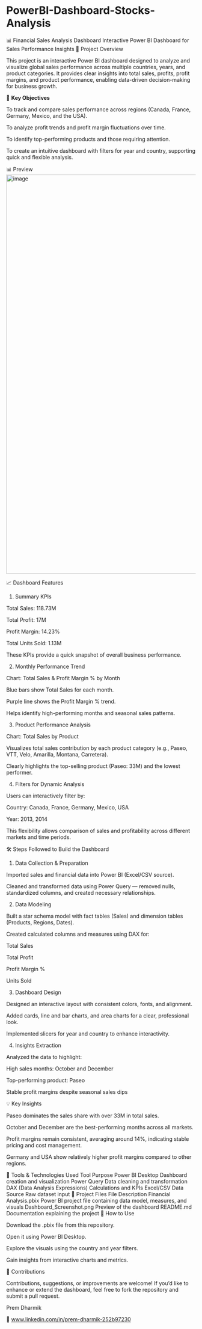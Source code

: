 # PowerBI-Dashboard-Stocks-Analysis

📊 Financial Sales Analysis Dashboard
Interactive Power BI Dashboard for Sales Performance Insights
🧾 Project Overview

This project is an interactive Power BI dashboard designed to analyze and visualize global sales performance across multiple countries, years, and product categories.
It provides clear insights into total sales, profits, profit margins, and product performance, enabling data-driven decision-making for business growth.

🎯 **Key Objectives**

To track and compare sales performance across regions (Canada, France, Germany, Mexico, and the USA).

To analyze profit trends and profit margin fluctuations over time.

To identify top-performing products and those requiring attention.

To create an intuitive dashboard with filters for year and country, supporting quick and flexible analysis.

📊 Preview
<img width="1907" height="1062" alt="image" src="https://github.com/user-attachments/assets/0c4168cf-f160-442d-8625-9fd18726c9db" />


📈 Dashboard Features
1. Summary KPIs

Total Sales: 118.73M

Total Profit: 17M

Profit Margin: 14.23%

Total Units Sold: 1.13M

These KPIs provide a quick snapshot of overall business performance.

2. Monthly Performance Trend

Chart: Total Sales & Profit Margin % by Month

Blue bars show Total Sales for each month.

Purple line shows the Profit Margin % trend.

Helps identify high-performing months and seasonal sales patterns.

3. Product Performance Analysis

Chart: Total Sales by Product

Visualizes total sales contribution by each product category (e.g., Paseo, VTT, Velo, Amarilla, Montana, Carretera).

Clearly highlights the top-selling product (Paseo: 33M) and the lowest performer.

4. Filters for Dynamic Analysis

Users can interactively filter by:

Country: Canada, France, Germany, Mexico, USA

Year: 2013, 2014

This flexibility allows comparison of sales and profitability across different markets and time periods.

🛠️ Steps Followed to Build the Dashboard
1. Data Collection & Preparation

Imported sales and financial data into Power BI (Excel/CSV source).

Cleaned and transformed data using Power Query — removed nulls, standardized columns, and created necessary relationships.

2. Data Modeling

Built a star schema model with fact tables (Sales) and dimension tables (Products, Regions, Dates).

Created calculated columns and measures using DAX for:

Total Sales

Total Profit

Profit Margin %

Units Sold

3. Dashboard Design

Designed an interactive layout with consistent colors, fonts, and alignment.

Added cards, line and bar charts, and area charts for a clear, professional look.

Implemented slicers for year and country to enhance interactivity.

4. Insights Extraction

Analyzed the data to highlight:

High sales months: October and December

Top-performing product: Paseo

Stable profit margins despite seasonal sales dips

💡 Key Insights

Paseo dominates the sales share with over 33M in total sales.

October and December are the best-performing months across all markets.

Profit margins remain consistent, averaging around 14%, indicating stable pricing and cost management.

Germany and USA show relatively higher profit margins compared to other regions.

🧩 Tools & Technologies Used
Tool	Purpose
Power BI Desktop	Dashboard creation and visualization
Power Query	Data cleaning and transformation
DAX (Data Analysis Expressions)	Calculations and KPIs
Excel/CSV Data Source	Raw dataset input
📁 Project Files
File	Description
Financial Analysis.pbix	Power BI project file containing data model, measures, and visuals
Dashboard_Screenshot.png	Preview of the dashboard
README.md	Documentation explaining the project
🚀 How to Use

Download the .pbix file from this repository.

Open it using Power BI Desktop.

Explore the visuals using the country and year filters.

Gain insights from interactive charts and metrics.

🤝 Contributions

Contributions, suggestions, or improvements are welcome!
If you’d like to enhance or extend the dashboard, feel free to fork the repository and submit a pull request.

Prem Dharmik

📧 www.linkedin.com/in/prem-dharmik-252b97230
